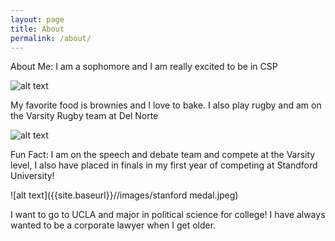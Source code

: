 ```yaml
---
layout: page
title: About
permalink: /about/
---
```


About Me: I am a sophomore and I am really excited to be in CSP

![alt text]({{site.baseurl}}//images/image.png)

My favorite food is brownies and I love to bake. I also play rugby and am on the Varsity Rugby team at Del Norte

![alt text]({{site.baseurl}}//images/nighthawksrugby.png)

Fun Fact: I am on the speech and debate team and compete at the Varsity level, I also have placed in finals in my first year of competing at Standford University! 

![alt text]({{site.baseurl}}//images/stanford medal.jpeg)

I want to go to UCLA and major in political science for college! I have always wanted to be a corporate lawyer when I get older.

<script src="https://utteranc.es/client.js"
        repo="kushi236/kushig"
        issue-term="pathname"
        theme="github-light"
        crossorigin="anonymous"
        async>
</script>